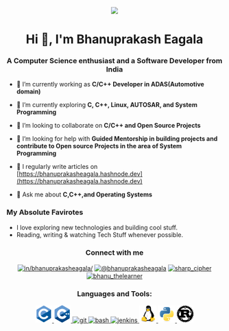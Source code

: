 <div id="header" align="center">
  <img src="https://media.giphy.com/media/zhYSVCirREeIZtONCI/giphy.gif" width="200"/>
</div>

<h1 align="center">Hi 👋, I'm Bhanuprakash Eagala</h1>
<h3 align="center">A Computer Science enthusiast and a Software Developer from India</h3>

- 🔭 I’m currently working as **C/C++ Developer in ADAS(Automotive domain)**

- 🌱 I’m currently exploring **C, C++, Linux, AUTOSAR, and System Programming**

- 👯 I’m looking to collaborate on **C/C++ and Open Source Projects**

- 🤝 I’m looking for help with **Guided Mentorship in building projects and contribute to Open source Projects in the area of System Programming**

- 📝 I regularly write articles on [https://bhanuprakasheagala.hashnode.dev](https://bhanuprakasheagala.hashnode.dev)

- 💬 Ask me about **C,C++,and Operating Systems**
### My Absolute Favirotes
* I love exploring new technologies and building cool stuff. <br>
* Reading, writing & watching Tech Stuff whenever possible.


<h3 align="center">Connect with me</h3>
<p align="center">
<a href="https://linkedin.com/in/bhanuprakasheagala/" target="blank"><img align="center" src="https://raw.githubusercontent.com/rahuldkjain/github-profile-readme-generator/master/src/images/icons/Social/linked-in-alt.svg" alt="in/bhanuprakasheagala/" height="30" width="40" /></a>
<a href="https://hashnode.com/@bhanuprakasheagala" target="blank"><img align="center" src="https://raw.githubusercontent.com/rahuldkjain/github-profile-readme-generator/master/src/images/icons/Social/hashnode.svg" alt="@bhanuprakasheagala" height="30" width="40" /></a>
<a href="https://www.codechef.com/users/sharp_cipher" target="blank"><img align="center" src="https://cdn.jsdelivr.net/npm/simple-icons@3.1.0/icons/codechef.svg" alt="sharp_cipher" height="30" width="40" /></a>
<a href="https://www.hackerrank.com/bhanu_thelearner" target="blank"><img align="center" src="https://raw.githubusercontent.com/rahuldkjain/github-profile-readme-generator/master/src/images/icons/Social/hackerrank.svg" alt="bhanu_thelearner" height="30" width="40" /></a>
</p>

<h3 align="center">Languages and Tools:</h3>
<p align="center">
<a href="https://www.cprogramming.com/" target="_blank" rel="noreferrer"> <img src="https://raw.githubusercontent.com/devicons/devicon/master/icons/c/c-original.svg" alt="c" width="40" height="40"/> </a> <a href="https://www.w3schools.com/cpp/" target="_blank" rel="noreferrer"> <img src="https://raw.githubusercontent.com/devicons/devicon/master/icons/cplusplus/cplusplus-original.svg" alt="cplusplus" width="40" height="40"/> </a> <a href="https://git-scm.com/" target="_blank" rel="noreferrer"> <img src="https://www.vectorlogo.zone/logos/git-scm/git-scm-icon.svg" alt="git" width="40" height="40"/> </a>
<a href="https://www.gnu.org/software/bash/" target="_blank" rel="noreferrer"> <img src="https://www.vectorlogo.zone/logos/gnu_bash/gnu_bash-icon.svg" alt="bash" width="40" height="40"/> </a>
<a href="https://www.jenkins.io" target="_blank" rel="noreferrer"> <img src="https://www.vectorlogo.zone/logos/jenkins/jenkins-icon.svg" alt="jenkins" width="40" height="40"/> </a> <a href="https://www.linux.org/" target="_blank" rel="noreferrer"> <img src="https://raw.githubusercontent.com/devicons/devicon/master/icons/linux/linux-original.svg" alt="linux" width="40" height="40"/> </a> <a href="https://www.python.org" target="_blank" rel="noreferrer"> <img src="https://raw.githubusercontent.com/devicons/devicon/master/icons/python/python-original.svg" alt="python" width="40" height="40"/> </a> <a href="https://www.rust-lang.org" target="_blank" rel="noreferrer"> <img src="https://raw.githubusercontent.com/devicons/devicon/master/icons/rust/rust-plain.svg" alt="rust" width="40" height="40"/> </a> </p>
